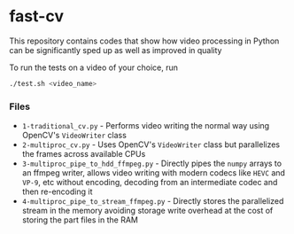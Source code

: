 # fast-cv

This repository contains codes that show how video processing in Python can be significantly sped up as well as improved in quality

To run the tests on a video of your choice, run
```bash
./test.sh <video_name>
```

### Files
* `1-traditional_cv.py` - Performs video writing the normal way using OpenCV's `VideoWriter` class
* `2-multiproc_cv.py` - Uses OpenCV's `VideoWriter` class but parallelizes the frames across available CPUs
* `3-multiproc_pipe_to_hdd_ffmpeg.py` - Directly pipes the `numpy` arrays to an ffmpeg writer, allows video writing with modern codecs like `HEVC` and `VP-9`, etc without encoding, decoding from an intermediate codec and then re-encoding it
* `4-multiproc_pipe_to_stream_ffmpeg.py` - Directly stores the parallelized stream in the memory avoiding storage write overhead at the cost of storing the part files in the RAM